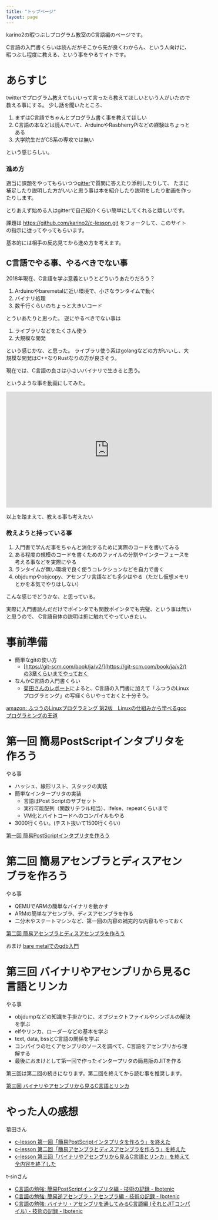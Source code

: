 ```yaml
---
title: "トップページ"
layout: page
---
```


karino2の暇つぶしプログラム教室のC言語編のページです。

C言語の入門書くらいは読んだがそこから先が良くわからん、という人向けに、
暇つぶし程度に教える、という事をやるサイトです。

# あらすじ

twitterでプログラム教えてもいいって言ったら教えてほしいという人がいたので教える事にする。
少し話を聞いたところ、

1. まずはC言語でちゃんとプログラム書く事を教えてほしい
2. C言語の本などは読んでいて、ArduinoやRasbherryPiなどの経験はちょっとある
3. 大学院生だがCS系の専攻では無い

という感じらしい。

### 進め方

適当に課題をやってもらいつつ[gitter](https://gitter.im/karino2_program_lesson/c-lesson)で質問に答えたり添削したりして、
たまに補足したり説明した方がいいと思う事は本を紹介したり説明をしたり動画を作ったりします。

とりあえず始める人はgitterで自己紹介くらい簡単にしてくれると嬉しいです。

課題は https://github.com/karino2/c-lesson.git をフォークして、このサイトの指示に従ってやってもらいます。

基本的には相手の反応見てから進め方を考えます。


## C言語でやる事、やるべきでない事

2018年現在、C言語を学ぶ意義というとどういうあたりだろう？

1. Arduinoやbaremetalに近い環境で、小さなランタイムで動く
2. バイナリ処理
3. 数千行くらいのちょっと大きいコード

とういあたりと思った。
逆にやるべきでない事は

1. ライブラリなどをたくさん使う
2. 大規模な開発

という感じかな、と思った。
ライブラリ使う系はgolangなどの方がいいし、大規模な開発はC++なりRustなりの方が良さそう。

現在では、C言語の良さは小さいバイナリで生きると思う。

というような事を動画にしてみた。

<iframe width="560" height="315" src="https://www.youtube.com/embed/0yFS4UHgmHU" frameborder="0" allow="autoplay; encrypted-media" allowfullscreen></iframe>

以上を踏まえて、教える事も考えたい


### 教えようと持っている事

1. 入門書で学んだ事をちゃんと消化するために実際のコードを書いてみる
2. ある程度の規模のコードを書くためのファイルの分割やインターフェースを考える事などを実際にやる
3. ランタイムが無い環境で良く使うコレクションなどを自力で書く
4. objdumpやobjcopy、アセンブリ言語なども多少はやる（ただし仮想メモリとかを本気でやりはしない）

こんな感じでどうかな、と思っている。

実際に入門書読んだだけでポインタでも関数ポインタでも完璧、という事は無いと思うので、
C言語自体の説明は折に触れてやっていきたい。


# 事前準備

- 簡単なgitの使い方
    - [https://git-scm.com/book/ja/v2/](https://git-scm.com/book/ja/v2/)の3章くらいまでやっておく
- なんかC言語の入門書くらい
  - [菊田さんのレポート](https://yoheikikuta.github.io/clesson_first_postscript/)によると、C言語の入門書に加えて「ふつうのLinuxプログラミング」の写経くらいやっておくと十分そう。

[amazon: ふつうのLinuxプログラミング 第2版　Linuxの仕組みから学べるgccプログラミングの王道](https://amzn.to/43gOdCE)


# 第一回 簡易PostScriptインタプリタを作ろう

やる事

- ハッシュ、線形リスト、スタックの実装
- 簡単なインタープリタの実装
   - 言語はPost Scriptのサブセット
   - 実行可能配列（関数リテラル相当）、ifelse、repeatくらいまで
   - VM化とバイトコードへのコンパイルもやる
- 3000行くらい。(テスト抜いて1500行くらい）


[第一回 簡易PostScriptインタプリタを作ろう](forth_modoki.md)

# 第二回 簡易アセンブラとディスアセンブラを作ろう

やる事

- QEMUでARMの簡単なバイナリを動かす
- ARMの簡単なアセンブラ、ディスアセンブラを作る
- 二分木やステートマシンなど、第一回の内容の補完的な内容もやっておく

[第二回 簡易アセンブラとディスアセンブラを作ろう](arm_asm.md)

おまけ [bare metalでのgdb入門](gdb.md)

# 第三回 バイナリやアセンブリから見るC言語とリンカ

やる事

- objdumpなどの知識を手掛かりに、オブジェクトファイルやシンボルの解決を学ぶ
- elfやリンカ、ローダーなどの基本を学ぶ
- text, data, bssとC言語の関係を学ぶ
- コンパイラの吐くアセンブリのソースを調べて、C言語をアセンブリから理解する
- 最後におまけとして第一回で作ったインタープリタの簡易版のJITを作る

第三回は第二回の続きになります。第二回を終えてから読む事を推奨します。

[第三回 バイナリやアセンブリから見るC言語とリンカ](casm_link_load.md)


# やった人の感想

菊田さん
- [c-lesson 第一回「簡易PostScriptインタプリタを作ろう」を終えた](https://yoheikikuta.github.io/clesson_first_postscript/)
- [c-lesson 第二回「簡易アセンブラとディスアセンブラを作ろう」を終えた](https://yoheikikuta.github.io/clesson_second_asm/)
- [c-lesson 第三回「バイナリやアセンブリから見るC言語とリンカ」を終えて全内容を終了した](https://yoheikikuta.github.io/clesson_casm_link/)

t-sinさん
- [C言語の勉強: 簡易PostScriptインタプリタ編 - 技術の記録 - Ibotenic](https://t-sin.github.io/techblog/2021-07-21-c-lesson-01.html)
- [C言語の勉強: 簡易逆アセンブラ・アセンブラ編 - 技術の記録 - Ibotenic](https://t-sin.github.io/techblog/2021-09-10-c-lesson-02.html)
- [C言語の勉強: バイナリ・アセンブリを通してみるC言語編 (それとJITコンパイル) - 技術の記録 - Ibotenic](https://t-sin.github.io/techblog/2022-02-22_c-lesson-03.html)